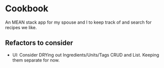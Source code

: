 # Cookbook
An MEAN stack app for my spouse and I to keep track of and search for recipes we like.

## Refactors to consider
- UI: Consider DRYing out Ingredients/Units/Tags CRUD and List. Keeping them separate for now.
